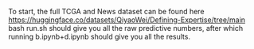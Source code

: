 To start, the full TCGA and News dataset can be found here https://huggingface.co/datasets/QiyaoWei/Defining-Expertise/tree/main
bash run.sh should give you all the raw predictive numbers, after which running b.ipynb+d.ipynb should give you all the results.